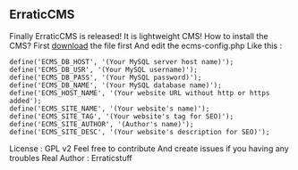 ## ErraticCMS
Finally ErraticCMS is released!
It is lightweight CMS!
How to install the CMS?
First [download](https://r--29199-blob.files.erraticstuff.co/files/r2282/ecms/v0.1a/erratic-cms.zip) the file first
And edit the ecms-config.php
Like this :

    define('ECMS_DB_HOST', '(Your MySQL server host name)');
    define('ECMS_DB_USR', '(Your MySQL username)');
    define('ECMS_DB_PASS', '(Your MySQL password)');
    define('ECMS_DB_NAME', '(Your MySQL database name)');
    define('ECMS_HOST_NAME', '(Your website URL without http or https added');
    define('ECMS_SITE_NAME', '(Your website's name)');
    define('ECMS_SITE_TAG', '(Your website's tag for SEO)');
    define('ECMS_SITE_AUTHOR', '(Author's name)');
    define('ECMS_SITE_DESC', '(Your website's description for SEO)');

License : GPL v2
Feel free to contribute
And create issues if you having any troubles
Real Author : Erraticstuff
